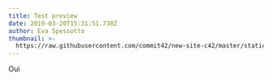 ```yaml
---
title: Test preview
date: 2019-03-20T15:31:51.738Z
author: Eva Spessotto
thumbnail: >-
  https://raw.githubusercontent.com/commit42/new-site-c42/master/static/assets/Responsive-minimal-PWA.png
---
```

Oui
